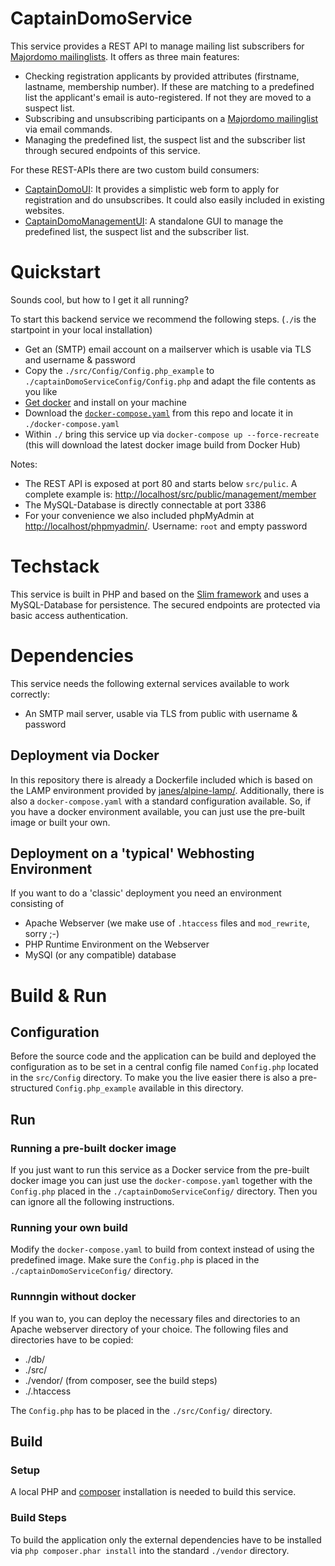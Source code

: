 # CaptainDomoService
This service provides a REST API to manage mailing list subscribers for [Majordomo mailinglists](http://old.greatcircle.com/majordomo/). It offers as three main features:
- Checking registration applicants by provided attributes (firstname, lastname, membership number). If these are matching to a predefined list the applicant's email is auto-registered. If not they are moved to a suspect list.
- Subscribing and unsubscribing participants on a [Majordomo mailinglist](http://old.greatcircle.com/majordomo/) via email commands.
- Managing the predefined list, the suspect list and the subscriber list through secured endpoints of this service.

For these REST-APIs there are two custom build consumers:
* [CaptainDomoUI](CaptainDomoUI): It provides a simplistic web form to apply for registration and do unsubscribes. It could also easily included in existing websites.
* [CaptainDomoManagementUI](https://github.com/CaptainDomo/CaptainDomoManagementUI): A standalone GUI to manage the predefined list, the suspect list and the subscriber list.

# Quickstart
Sounds cool, but how to I get it all running?

To start this backend service we recommend the following steps. (`./`is the startpoint in your local installation)
* Get an (SMTP) email account on a mailserver which is usable via TLS and username & password
* Copy the `./src/Config/Config.php_example` to `./captainDomoServiceConfig/Config.php` and adapt the file contents as you like
* [Get docker](https://www.docker.com/) and install on your machine
* Download the [`docker-compose.yaml`](https://github.com/CaptainDomo/CaptainDomoService/blob/master/docker-compose.yaml) from this repo and locate it in `./docker-compose.yaml`
* Within `./` bring this service up via `docker-compose up --force-recreate` (this will download the latest docker image build from Docker Hub)

Notes:
* The REST API is exposed at port 80 and starts below `src/pulic`. A complete example is: [http://localhost/src/public/management/member](http://localhost/src/public/management/member)
* The MySQL-Database is directly connectable at port 3386
* For your convenience we also included phpMyAdmin at [http://localhost/phpmyadmin/](http://localhost/phpmyadmin/). Username: `root` and empty password

# Techstack
This service is built in PHP and based on the [Slim framework](https://www.slimframework.com/) and uses a MySQL-Database for persistence.
The secured endpoints are protected via basic access authentication.

# Dependencies
This service needs the following external services available to work correctly:
- An SMTP mail server, usable via TLS from public with username & password

## Deployment via Docker
In this repository there is already a Dockerfile included which is based on the LAMP environment provided by [janes/alpine-lamp/](https://hub.docker.com/r/janes/alpine-lamp/). 
Additionally, there is also a `docker-compose.yaml` with a standard configuration available. 
So, if you have a docker environment available, you can just use the pre-built image or built your own. 

## Deployment on a 'typical' Webhosting Environment
If you want to do a 'classic' deployment you need an environment consisting of
- Apache Webserver (we make use of `.htaccess` files and `mod_rewrite`, sorry ;-)
- PHP Runtime Environment on the Webserver
- MySQl (or any compatible) database

# Build & Run 
## Configuration
Before the source code and the application can be build and deployed the configuration as to be set in a central config file named `Config.php` located in the `src/Config` directory. To make you the live easier there is also a pre-structured `Config.php_example` available in this directory.

## Run
### Running a pre-built docker image
If you just want to run this service as a Docker service from the pre-built docker image you can just use the `docker-compose.yaml` together with the `Config.php` placed in the `./captainDomoServiceConfig/` directory. Then you can ignore all the following instructions.

### Running your own build
Modify the `docker-compose.yaml` to build from context instead of using the predefined image. Make sure the `Config.php` is placed in the `./captainDomoServiceConfig/` directory.

### Runnngin without docker
If you wan to, you can deploy the necessary files and directories to an Apache webserver directory of your choice. The following files and directories have to be copied:
- ./db/
- ./src/
- ./vendor/ (from composer, see the build steps)
- ./.htaccess

The `Config.php` has to be placed in the `./src/Config/` directory.

## Build
### Setup
A local PHP and [composer](https://getcomposer.org) installation is needed to build this service.

### Build Steps
To build the application only the external dependencies have to be installed via `php composer.phar install` into the standard `./vendor` directory.


